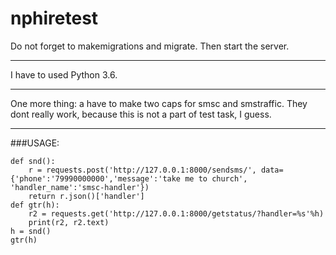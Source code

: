 # nphiretest
Do not forget to makemigrations and migrate. Then start the server.
***
I have to used Python 3.6.
***
One more thing: a have to make two caps for smsc and smstraffic. They dont really work, because this is not a part of test task, I guess.
***
###USAGE:

```
def snd():
    r = requests.post('http://127.0.0.1:8000/sendsms/', data={'phone':'79990000000','message':'take me to church', 'handler_name':'smsc-handler'})
    return r.json()['handler']
def gtr(h):
    r2 = requests.get('http://127.0.0.1:8000/getstatus/?handler=%s'%h)
    print(r2, r2.text)
h = snd()
gtr(h)
```